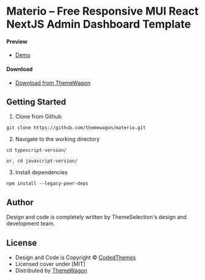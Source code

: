 # Materio – Free Responsive MUI React NextJS Admin Dashboard Template

#### Preview

 - [Demo](https://themewagon.github.io/materio/)

#### Download
 - [Download from ThemeWagon](https://themewagon.com/themes/free-responsive-mui-react-nextjs-admin-dashboard-template-materio/)
 
 
## Getting Started

1. Clone from Github 
```
git clone https://github.com/themewagon/materio.git
```
2. Navigate to the working directory
```
cd typescript-version/

or, cd javascript-version/
```
3. Install dependencies
```
npm install --legacy-peer-deps
```
## Author

Design and code is completely written by ThemeSelection's design and development team.  


## License

 - Design and Code is Copyright &copy; [CodedThemes](https://themeselection.com/)
 - Licensed cover under [MIT]
 - Distributed by [ThemeWagon](https://themewagon.com)


